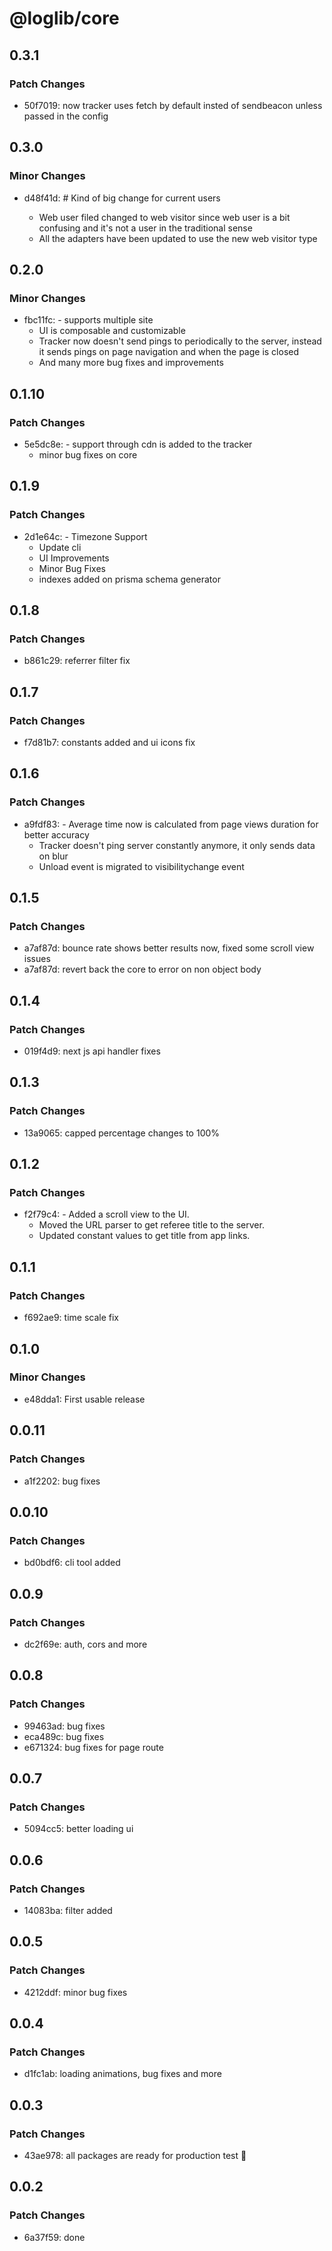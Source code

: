 # @loglib/core

## 0.3.1

### Patch Changes

- 50f7019: now tracker uses fetch by default insted of sendbeacon unless passed in the config

## 0.3.0

### Minor Changes

- d48f41d: # Kind of big change for current users

  - Web user filed changed to web visitor since web user is a bit confusing and it's not a user in the traditional sense
  - All the adapters have been updated to use the new web visitor type

## 0.2.0

### Minor Changes

- fbc11fc: - supports multiple site
  - UI is composable and customizable
  - Tracker now doesn't send pings to periodically to the server, instead it sends pings on page navigation and when the page is closed
  - And many more bug fixes and improvements

## 0.1.10

### Patch Changes

- 5e5dc8e: - support through cdn is added to the tracker
  - minor bug fixes on core

## 0.1.9

### Patch Changes

- 2d1e64c: - Timezone Support
  - Update cli
  - UI Improvements
  - Minor Bug Fixes
  - indexes added on prisma schema generator

## 0.1.8

### Patch Changes

- b861c29: referrer filter fix

## 0.1.7

### Patch Changes

- f7d81b7: constants added and ui icons fix

## 0.1.6

### Patch Changes

- a9fdf83: - Average time now is calculated from page views duration for better accuracy
  - Tracker doesn't ping server constantly anymore, it only sends data on blur
  - Unload event is migrated to visibilitychange event

## 0.1.5

### Patch Changes

- a7af87d: bounce rate shows better results now, fixed some scroll view issues
- a7af87d: revert back the core to error on non object body

## 0.1.4

### Patch Changes

- 019f4d9: next js api handler fixes

## 0.1.3

### Patch Changes

- 13a9065: capped percentage changes to 100%

## 0.1.2

### Patch Changes

- f2f79c4: - Added a scroll view to the UI.
  - Moved the URL parser to get referee title to the server.
  - Updated constant values to get title from app links.

## 0.1.1

### Patch Changes

- f692ae9: time scale fix

## 0.1.0

### Minor Changes

- e48dda1: First usable release

## 0.0.11

### Patch Changes

- a1f2202: bug fixes

## 0.0.10

### Patch Changes

- bd0bdf6: cli tool added

## 0.0.9

### Patch Changes

- dc2f69e: auth, cors and more

## 0.0.8

### Patch Changes

- 99463ad: bug fixes
- eca489c: bug fixes
- e671324: bug fixes for page route

## 0.0.7

### Patch Changes

- 5094cc5: better loading ui

## 0.0.6

### Patch Changes

- 14083ba: filter added

## 0.0.5

### Patch Changes

- 4212ddf: minor bug fixes

## 0.0.4

### Patch Changes

- d1fc1ab: loading animations, bug fixes and more

## 0.0.3

### Patch Changes

- 43ae978: all packages are ready for production test 🚀

## 0.0.2

### Patch Changes

- 6a37f59: done
